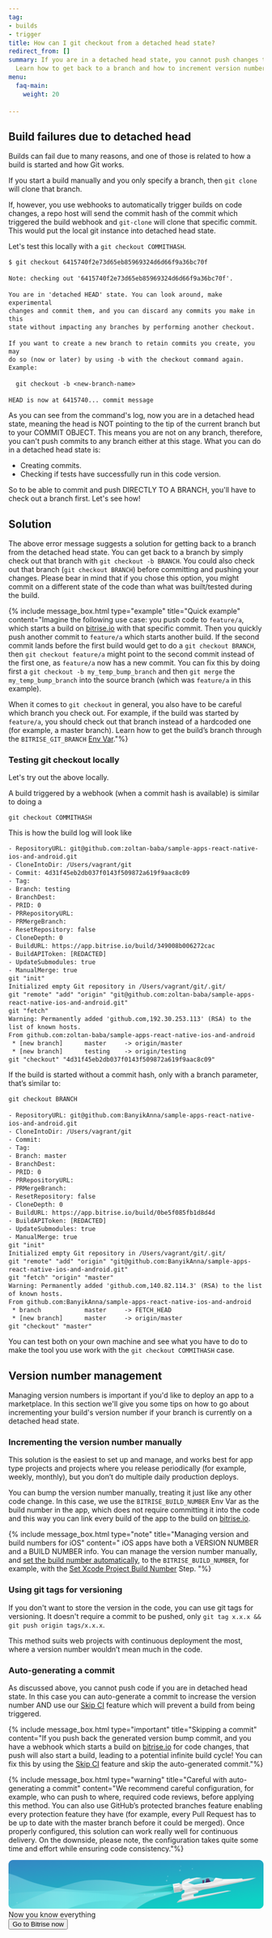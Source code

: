 ```yaml
---
tag:
- builds
- trigger
title: How can I git checkout from a detached head state?
redirect_from: []
summary: If you are in a detached head state, you cannot push changes to a branch.
  Learn how to get back to a branch and how to increment version numbers for deployment.
menu:
  faq-main:
    weight: 20

---
```

## Build failures due to detached head

Builds can fail due to many reasons, and one of those is related to how a build is started and how Git works.

If you start a build manually and you only specify a branch, then `git clone` will clone that branch.

If, however, you use webhooks to automatically trigger builds on code changes, a repo host will send the commit hash of the commit which triggered the build webhook and `git-clone` will clone that specific commit. This would put the local git instance into detached head state.

Let's test this locally with a `git checkout COMMITHASH`.

    $ git checkout 6415740f2e73d65eb85969324d6d66f9a36bc70f
    
    Note: checking out '6415740f2e73d65eb85969324d6d66f9a36bc70f'.
    
    You are in 'detached HEAD' state. You can look around, make experimental
    changes and commit them, and you can discard any commits you make in this
    state without impacting any branches by performing another checkout.
    
    If you want to create a new branch to retain commits you create, you may
    do so (now or later) by using -b with the checkout command again. Example:
    
      git checkout -b <new-branch-name>
    
    HEAD is now at 6415740... commit message

As you can see from the command's log, now you are in a detached head state, meaning the head is NOT pointing to the tip of the current branch but to your COMMIT OBJECT. This means you are not on any branch, therefore, you can't push commits to any branch either at this stage. What you can do in a detached head state is:

* Creating commits.
* Checking if tests have successfully run in this code version.

So to be able to commit and push DIRECTLY TO A BRANCH, you'll have to check out a branch first. Let's see how!

## Solution

The above error message suggests a solution for getting back to a branch from the detached head state. You can get back to a branch by simply check out that branch with `git checkout -b BRANCH`. You could also check out that branch (`git checkout BRANCH`) before committing and pushing your changes. Please bear in mind that if you chose this option, you might commit on a different state of the code than what was built/tested during the build.

{% include message_box.html type="example" title="Quick example" content="Imagine the following use case: you push code to `feature/a`, which starts a build on [bitrise.io](https://www.bitrise.io/) with that specific commit. Then you quickly push another commit to `feature/a` which starts another build. If the second commit lands before the first build would get to do a `git checkout BRANCH`, then `git checkout feature/a` might point to the second commit instead of the first one, as `feature/a` now has a new commit. You can fix this by doing first a `git checkout -b my_temp_bump_branch` and then `git merge` the `my_temp_bump_branch` into the source branch (which was `feature/a` in this example).

When it comes to `git checkout` in general, you also have to be careful which branch you check out. For example, if the build was started by `feature/a`, you should check out that branch instead of a hardcoded one (for example, a master branch). Learn how to get the build’s branch through the `BITRISE_GIT_BRANCH` [Env Var](/builds/available-environment-variables/)."%}

### Testing git checkout locally

Let's try out the above locally.

A build triggered by a webhook (when a commit hash is available) is similar to doing a

    git checkout COMMITHASH

This is how the build log will look like

    - RepositoryURL: git@github.com:zoltan-baba/sample-apps-react-native-ios-and-android.git
    - CloneIntoDir: /Users/vagrant/git
    - Commit: 4d31f45eb2db037f0143f509872a619f9aac8c09
    - Tag: 
    - Branch: testing
    - BranchDest: 
    - PRID: 0
    - PRRepositoryURL: 
    - PRMergeBranch: 
    - ResetRepository: false
    - CloneDepth: 0
    - BuildURL: https://app.bitrise.io/build/349008b006272cac
    - BuildAPIToken: [REDACTED]
    - UpdateSubmodules: true
    - ManualMerge: true
    git "init"
    Initialized empty Git repository in /Users/vagrant/git/.git/
    git "remote" "add" "origin" "git@github.com:zoltan-baba/sample-apps-react-native-ios-and-android.git"
    git "fetch"
    Warning: Permanently added 'github.com,192.30.253.113' (RSA) to the list of known hosts.
    From github.com:zoltan-baba/sample-apps-react-native-ios-and-android
     * [new branch]      master     -> origin/master
     * [new branch]      testing    -> origin/testing
    git "checkout" "4d31f45eb2db037f0143f509872a619f9aac8c09"

If the build is started without a commit hash, only with a branch parameter, that’s similar to:

    git checkout BRANCH
    
    - RepositoryURL: git@github.com:BanyikAnna/sample-apps-react-native-ios-and-android.git
    - CloneIntoDir: /Users/vagrant/git
    - Commit: 
    - Tag: 
    - Branch: master
    - BranchDest: 
    - PRID: 0
    - PRRepositoryURL: 
    - PRMergeBranch: 
    - ResetRepository: false
    - CloneDepth: 0
    - BuildURL: https://app.bitrise.io/build/0be5f085fb1d8d4d
    - BuildAPIToken: [REDACTED]
    - UpdateSubmodules: true
    - ManualMerge: true
    git "init"
    Initialized empty Git repository in /Users/vagrant/git/.git/
    git "remote" "add" "origin" "git@github.com:BanyikAnna/sample-apps-react-native-ios-and-android.git"
    git "fetch" "origin" "master"
    Warning: Permanently added 'github.com,140.82.114.3' (RSA) to the list of known hosts.
    From github.com:BanyikAnna/sample-apps-react-native-ios-and-android
     * branch            master     -> FETCH_HEAD
     * [new branch]      master     -> origin/master
    git "checkout" "master"

You can test both on your own machine and see what you have to do to make the tool you use  work with the `git checkout COMMITHASH` case.

## Version number management

Managing version numbers is important if you'd like to deploy an app to a marketplace. In this section we'll give you some tips on how to go about incrementing your build's version number if your branch is currently on a detached head state.

### Incrementing the version number manually

This solution is the easiest to set up and manage, and works best for app type projects and projects where you release periodically (for example, weekly, monthly), but you don’t do multiple daily production deploys.

You can bump the version number manually, treating it just like any other code change. In this case, we use the `BITRISE_BUILD_NUMBER` Env Var as the build number in the app, which does not require committing it into the code and this way you can link every build of the app to the build on [bitrise.io](https://www.bitrise.io).

{% include message_box.html type="note" title="Managing version and build numbers for iOS" content=" iOS apps have both a VERSION NUMBER and a BUILD NUMBER info. You can manage the version number manually, and [set the build number automatically](/builds/build-numbering-and-app-versioning/#setting-the-cfbundleversion-and-cfbundleshortversionstring-of-an-ios-app), to the `BITRISE_BUILD_NUMBER`, for example, with the [Set Xcode Project Build Number](https://www.bitrise.io/integrations/steps/set-xcode-build-number) Step. "%}

### Using git tags for versioning

If you don't want to store the version in the code, you can use git tags for versioning. It doesn't require a commit to be pushed, only `git tag x.x.x && git push origin tags/x.x.x`.

This method suits web projects with continuous deployment the most, where a version number wouldn’t mean much in the code.

### Auto-generating a commit

As discussed above, you cannot push code if you are in detached head state. In this case you can auto-generate a commit to increase the version number AND use our [Skip CI](/builds/triggering-builds/skipping-a-given-commit-or-pull-request/) feature which will prevent a build from being triggered.

{% include message_box.html type="important" title="Skipping a commit" content="If you push back the generated version bump commit, and you have a webhook which starts a build on [bitrise.io](https://www.bitrise.io/) for code changes, that push will also start a build, leading to a potential infinite build cycle! You can fix this by using the [Skip CI](/builds/triggering-builds/skipping-a-given-commit-or-pull-request/#skipping-a-commit) feature and skip the auto-generated commit."%}

{% include message_box.html type="warning" title="Careful with auto-generating a commit" content="We recommend careful configuration, for example, who can push to where, required code reviews, before applying this method. You can also use GitHub’s protected branches feature enabling every protection feature they have (for example, every Pull Request has to be up to date with the master branch before it could be merged). Once properly configured, this solution can work really well for continuous delivery. On the downside, please note, the configuration takes quite some time and effort while ensuring code consistency."%}

<div class="banner">
	<img src="/assets/images/banner-bg-888x170.png" style="border: none;">
	<div class="deploy-text">Now you know everything</div>
	<a target="_blank" href="[https://app.bitrise.io/dashboard/builds](https://app.bitrise.io/dashboard/builds "https://app.bitrise.io/dashboard/builds")"><button class="button">Go to Bitrise now</button></a>
</div>
